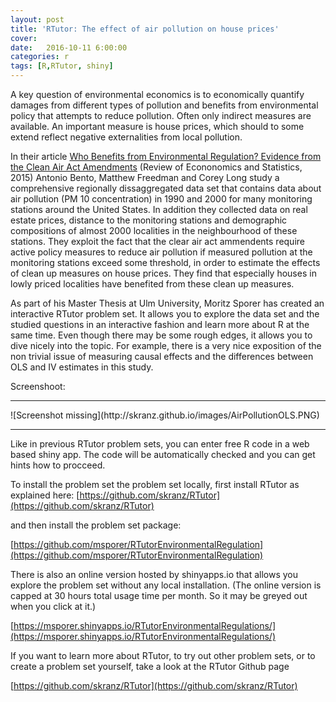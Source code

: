 ```yaml
---
layout: post
title: 'RTutor: The effect of air pollution on house prices'
cover: 
date:   2016-10-11 6:00:00
categories: r
tags: [R,RTutor, shiny]
---
```


A key question of environmental economics is to economically quantify damages from different types of pollution and benefits from environmental policy that attempts to reduce pollution. Often only indirect measures are available. An important measure is house prices, which should to some extend reflect negative externalities from local pollution.

In their article [Who Benefits from Environmental Regulation? Evidence from the Clean Air Act Amendments](http://www.mitpressjournals.org/doi/abs/10.1162/REST_a_00493#.V_xdZPl9603) (Review of Econonomics and Statistics, 2015) Antonio Bento, Matthew Freedman and Corey Long study a comprehensive regionally dissaggregated data set that contains data about air pollution (PM 10 concentration) in 1990 and 2000 for many monitoring stations around the United States. In addition they collected data on real estate prices, distance to the monitoring stations and demographic compositions of almost 2000 localities in the neighbourhood of these stations. They exploit the fact that the clear air act ammendents require active policy measures to reduce air pollution if measured pollution at the monitoring stations exceed some threshold, in order to estimate the effects of clean up measures on house prices. They find that especially houses in lowly priced localities have benefited from these clean up measures.

As part of his Master Thesis at Ulm University, Moritz Sporer has created an interactive RTutor problem set. It allows you to explore the data set and the studied questions in an interactive fashion and learn more about R at the same time. Even though there may be some rough edges, it allows you to dive nicely into the topic. For example, there is a very nice exposition of the non trivial issue of measuring causal effects and the differences between OLS and IV estimates in this study. 

Screenshoot:
<hr>
![Screenshot missing](http://skranz.github.io/images/AirPollutionOLS.PNG)
<hr>

Like in previous RTutor problem sets, you can enter free R code in a web based shiny app. The code will be automatically checked and you can get hints how to procceed. 

To install the problem set the problem set locally, first install RTutor as explained here:
[https://github.com/skranz/RTutor](https://github.com/skranz/RTutor)

and then install the problem set package:

[https://github.com/msporer/RTutorEnvironmentalRegulation](https://github.com/msporer/RTutorEnvironmentalRegulation)

There is also an online version hosted by shinyapps.io that allows you explore the problem set without any local installation. (The online version is capped at 30 hours total usage time per month. So it may be greyed out when you click at it.)

[https://msporer.shinyapps.io/RTutorEnvironmentalRegulations/](https://msporer.shinyapps.io/RTutorEnvironmentalRegulations/)

If you want to learn more about RTutor, to try out other problem sets, or to create a problem set yourself, take a look at the RTutor Github page

[https://github.com/skranz/RTutor](https://github.com/skranz/RTutor)

